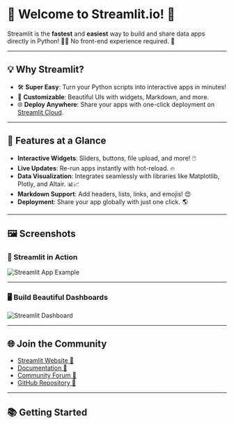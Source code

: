 # 🌟 Welcome to Streamlit.io! 🎉

Streamlit is the **fastest** and **easiest** way to build and share data apps directly in Python! 🐍✨ No front-end experience required. 🚀

---

## 💡 Why Streamlit?

- 🛠️ **Super Easy**: Turn your Python scripts into interactive apps in minutes!
- 🎨 **Customizable**: Beautiful UIs with widgets, Markdown, and more.
- 🌐 **Deploy Anywhere**: Share your apps with one-click deployment on [Streamlit Cloud](https://streamlit.io/cloud).

---

## 🚀 Features at a Glance

- **Interactive Widgets**: Sliders, buttons, file upload, and more! 🖱️
- **Live Updates**: Re-run apps instantly with hot-reload. 🔥
- **Data Visualization**: Integrates seamlessly with libraries like Matplotlib, Plotly, and Altair. 📊📈
- **Markdown Support**: Add headers, lists, links, and emojis! 😍
- **Deployment**: Share your app globally with just one click. 🌎

---

## 🖼️ Screenshots

### 🎉 Streamlit in Action
![Streamlit App Example](https://streamlit.io/images/homepage/example-app.png)

---

### 🖥️ Build Beautiful Dashboards
![Streamlit Dashboard](https://streamlit.io/images/homepage/dashboard.png)

---

## 🌐 Join the Community

- [Streamlit Website 🌟](https://streamlit.io/)
- [Documentation 📖](https://docs.streamlit.io/)
- [Community Forum 💬](https://discuss.streamlit.io/)
- [GitHub Repository 🐙](https://github.com/streamlit/streamlit)

---

## 📚 Getting Started
